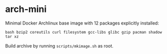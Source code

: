 arch-mini
=========

Minimal Docker Archlinux base image with 12 packages explicitly installed:

    bash bzip2 coreutils curl filesystem gcc-libs glibc gzip pacman shadow tar xz

Build archive by running `scripts/mkimage.sh` as root.
